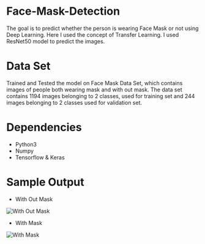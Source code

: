 # Face-Mask-Detection

  The goal is to predict whether the person is wearing Face Mask or not using Deep Learning. Here I used the concept of Transfer Learning. I used ResNet50 model to predict the images.

# Data Set

  Trained and Tested the model on Face Mask Data Set, which contains images of people both wearing mask and with out mask. The data set contains 1194 images belonging to 2 classes, used for training set and 244 images belonging to 2 classes used for validation set. 
  
 # Dependencies
 
  * Python3
  * Numpy
  * Tensorflow & Keras
  
  # Sample Output
  
  * With Out Mask
  
  ![With Out Mask](https://user-images.githubusercontent.com/58949821/87175937-f9634f80-c2f6-11ea-8407-a88576101f4d.jpg)
  
  * With Mask
    
  ![With Mask](https://user-images.githubusercontent.com/58949821/87176261-7bec0f00-c2f7-11ea-9609-585b70e6248c.jpg)

 



